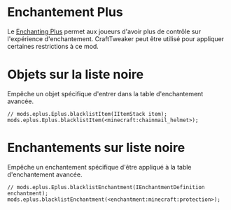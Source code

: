 # Enchantement Plus

Le [Enchanting Plus](https://minecraft.curseforge.com/projects/enchanting-plus) permet aux joueurs d'avoir plus de contrôle sur l'expérience d'enchantement. CraftTweaker peut être utilisé pour appliquer certaines restrictions à ce mod.

# Objets sur la liste noire

Empêche un objet spécifique d'entrer dans la table d'enchantement avancée.

```zenscript
// mods.eplus.Eplus.blacklistItem(IItemStack item);
mods.eplus.Eplus.blacklistItem(<minecraft:chainmail_helmet>);
```

# Enchantements sur liste noire

Empêche un enchantement spécifique d'être appliqué à la table d'enchantement avancée.

```zenscript
// mods.eplus.Eplus.blacklistEnchantment(IEnchantmentDefinition enchantment);
mods.eplus.blacklistEnchantment(<enchantment:minecraft:protection>);
```